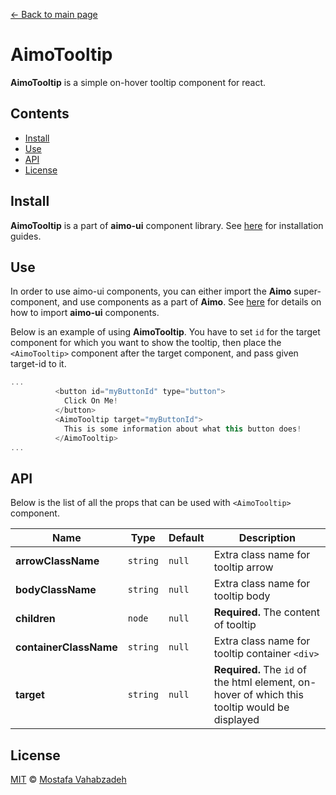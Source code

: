 [← Back to main page][main-page]

# AimoTooltip

**AimoTooltip** is a simple on-hover tooltip component for react.

## Contents

- [Install](#install)
- [Use](#use)
- [API](#api)
- [License](#license)

## Install

**AimoTooltip** is a part of **aimo-ui** component library. See [here][aimo-ui#install] for installation guides.

## Use

In order to use aimo-ui components, you can either import the **Aimo** super-component, and use components as a part of **Aimo**. See [here][aimo-ui#use] for details on how to import **aimo-ui** components.

Below is an example of using **AimoTooltip**. You have to set `id` for the target component for which you want to show the tooltip, then place the `<AimoTooltip>` component after the target component, and pass given target-id to it.

```js
...
          <button id="myButtonId" type="button">
            Click On Me!
          </button>
          <AimoTooltip target="myButtonId">
            This is some information about what this button does!
          </AimoTooltip>
...
```

## API

Below is the list of all the props that can be used with `<AimoTooltip>` component.

| Name                   | Type     | Default | Description                                                                                   |
| ---------------------- | -------- | ------- | --------------------------------------------------------------------------------------------- |
| **arrowClassName**     | `string` | `null`  | Extra class name for tooltip arrow                                                            |
| **bodyClassName**      | `string` | `null`  | Extra class name for tooltip body                                                             |
| **children**           | `node`   | `null`  | **Required.** The content of tooltip                                                          |
| **containerClassName** | `string` | `null`  | Extra class name for tooltip container `<div>`                                                |
| **target**             | `string` | `null`  | **Required.** The `id` of the html element, on-hover of which this tooltip would be displayed |

## License

[MIT][license] © [Mostafa Vahabzadeh][author]

[main-page]: ../README.md
[aimo-ui#install]: ../README.md#install
[aimo-ui#use]: ../README.md#use
[license]: ../LICENSE
[author]: https://github.com/vah-most
